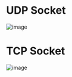 # UDP Socket
![image](https://user-images.githubusercontent.com/98318326/230508430-c6b2e307-5e8c-40a9-a37e-218198af40b4.png)

# TCP Socket
![image](https://user-images.githubusercontent.com/98318326/230508469-59af1a11-3c39-4fea-b00c-5edc004856de.png)
